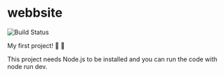 # webbsite
![Build Status](https://forthebadge.com/images/badges/built-with-love.svg)

My first project! :tada: :confetti_ball:

This project needs Node.js to be installed and you can run the code with node run dev.
